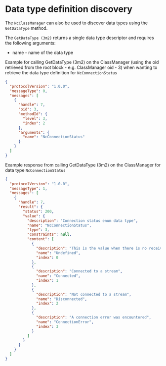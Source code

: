 # Data type definition discovery

The `NcClassManager` can also be used to discover data types using the `GetDataType` method.

The `GetDataType (3m2)` returns a single data type descriptor and requires the following arguments:

* name - name of the data type

Example for calling GetDataType (3m2) on the ClassManager (using the oid retrieved from the root block - e.g. ClassManager oid - 3) when wanting to retrieve the data type definition for `NcConnectionStatus`

```json
{
  "protocolVersion": "1.0.0",
  "messageType": 0,
  "messages": [
    {
      "handle": 7,
      "oid": 3,
      "methodId": {
        "level": 3,
        "index": 2
      },
      "arguments": {
        "name": "NcConnectionStatus"
      }
    }
  ]
}
```

Example response from calling GetDataType (3m2) on the ClassManager for data type `NcConnectionStatus`

```json
{
  "protocolVersion": "1.0.0",
  "messageType": 1,
  "messages": [
    {
      "handle": 7,
      "result": {
        "status": 200,
        "value": {
          "description": "Connection status enum data type",
          "name": "NcConnectionStatus",
          "type": 3,
          "constraints": null,
          "content": [
            {
              "description": "This is the value when there is no receiver",
              "name": "Undefined",
              "index": 0
            },
            {
              "description": "Connected to a stream",
              "name": "Connected",
              "index": 1
            },
            {
              "description": "Not connected to a stream",
              "name": "Disconnected",
              "index": 2
            },
            {
              "description": "A connection error was encountered",
              "name": "ConnectionError",
              "index": 3
            }
          ]
        }
      }
    }
  ]
}
```
